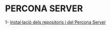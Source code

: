 # PERCONA SERVER

1- [Instal·lació dels repositoris i del Percona Server](https://octodex.github.com/images/yaktocat.png)
